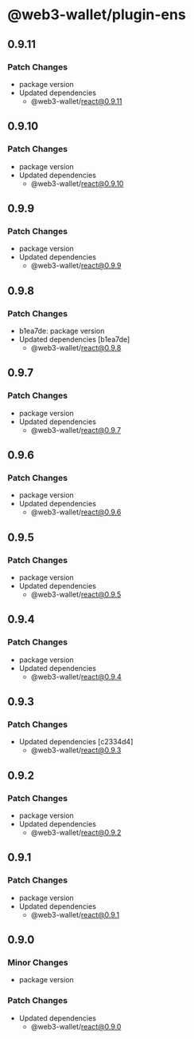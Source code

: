 # @web3-wallet/plugin-ens

## 0.9.11

### Patch Changes

- package version
- Updated dependencies
  - @web3-wallet/react@0.9.11

## 0.9.10

### Patch Changes

- package version
- Updated dependencies
  - @web3-wallet/react@0.9.10

## 0.9.9

### Patch Changes

- package version
- Updated dependencies
  - @web3-wallet/react@0.9.9

## 0.9.8

### Patch Changes

- b1ea7de: package version
- Updated dependencies [b1ea7de]
  - @web3-wallet/react@0.9.8

## 0.9.7

### Patch Changes

- package version
- Updated dependencies
  - @web3-wallet/react@0.9.7

## 0.9.6

### Patch Changes

- package version
- Updated dependencies
  - @web3-wallet/react@0.9.6

## 0.9.5

### Patch Changes

- package version
- Updated dependencies
  - @web3-wallet/react@0.9.5

## 0.9.4

### Patch Changes

- package version
- Updated dependencies
  - @web3-wallet/react@0.9.4

## 0.9.3

### Patch Changes

- Updated dependencies [c2334d4]
  - @web3-wallet/react@0.9.3

## 0.9.2

### Patch Changes

- package version
- Updated dependencies
  - @web3-wallet/react@0.9.2

## 0.9.1

### Patch Changes

- package version
- Updated dependencies
  - @web3-wallet/react@0.9.1

## 0.9.0

### Minor Changes

- package version

### Patch Changes

- Updated dependencies
  - @web3-wallet/react@0.9.0
